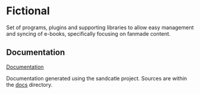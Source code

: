﻿
# Fictional

Set of programs, plugins and supporting libraries to allow easy management and syncing of e-books, specifically focusing on fanmade content.
## Documentation

[Documentation](https://linktodocumentation)

Documentation generated using the sandcatle project. Sources are within the [docs](./docs) directory.